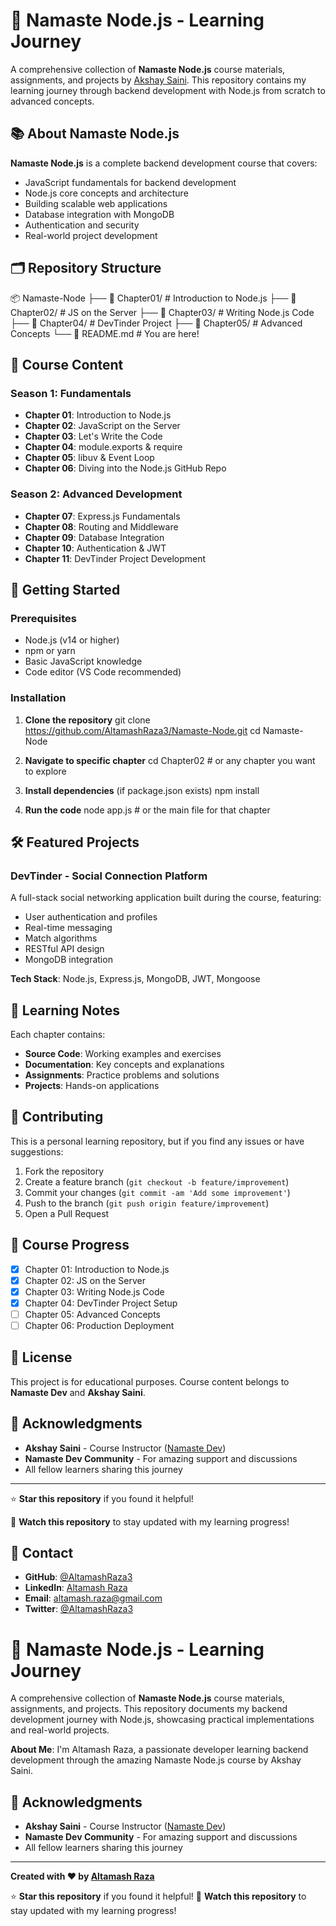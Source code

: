 # 🚀 Namaste Node.js - Learning Journey

A comprehensive collection of **Namaste Node.js** course materials, assignments, and projects by [Akshay Saini](https://namastedev.com/). This repository contains my learning journey through backend development with Node.js from scratch to advanced concepts.

## 📚 About Namaste Node.js

**Namaste Node.js** is a complete backend development course that covers:
- JavaScript fundamentals for backend development
- Node.js core concepts and architecture
- Building scalable web applications
- Database integration with MongoDB
- Authentication and security
- Real-world project development

## 🗂️ Repository Structure

📦 Namaste-Node
    ├── 📁 Chapter01/ # Introduction to Node.js
    ├── 📁 Chapter02/ # JS on the Server
    ├── 📁 Chapter03/ # Writing Node.js Code
    ├── 📁 Chapter04/ # DevTinder Project
    ├── 📁 Chapter05/ # Advanced Concepts
    └── 📄 README.md # You are here!


## 📖 Course Content

### Season 1: Fundamentals
- **Chapter 01**: Introduction to Node.js
- **Chapter 02**: JavaScript on the Server
- **Chapter 03**: Let's Write the Code
- **Chapter 04**: module.exports & require
- **Chapter 05**: libuv & Event Loop
- **Chapter 06**: Diving into the Node.js GitHub Repo

### Season 2: Advanced Development
- **Chapter 07**: Express.js Fundamentals
- **Chapter 08**: Routing and Middleware
- **Chapter 09**: Database Integration
- **Chapter 10**: Authentication & JWT
- **Chapter 11**: DevTinder Project Development

## 🚀 Getting Started

### Prerequisites
- Node.js (v14 or higher)
- npm or yarn
- Basic JavaScript knowledge
- Code editor (VS Code recommended)

### Installation

1. **Clone the repository**
 git clone https://github.com/AltamashRaza3/Namaste-Node.git
cd Namaste-Node

2. **Navigate to specific chapter**
cd Chapter02 # or any chapter you want to explore

3. **Install dependencies** (if package.json exists)
npm install

4. **Run the code**
node app.js # or the main file for that chapter


## 🛠️ Featured Projects

### DevTinder - Social Connection Platform
A full-stack social networking application built during the course, featuring:
- User authentication and profiles
- Real-time messaging
- Match algorithms
- RESTful API design
- MongoDB integration

**Tech Stack**: Node.js, Express.js, MongoDB, JWT, Mongoose

## 📝 Learning Notes

Each chapter contains:
- **Source Code**: Working examples and exercises
- **Documentation**: Key concepts and explanations
- **Assignments**: Practice problems and solutions
- **Projects**: Hands-on applications

## 🤝 Contributing

This is a personal learning repository, but if you find any issues or have suggestions:

1. Fork the repository
2. Create a feature branch (`git checkout -b feature/improvement`)
3. Commit your changes (`git commit -am 'Add some improvement'`)
4. Push to the branch (`git push origin feature/improvement`)
5. Open a Pull Request


## 🎯 Course Progress

- [x] Chapter 01: Introduction to Node.js
- [x] Chapter 02: JS on the Server  
- [x] Chapter 03: Writing Node.js Code
- [x] Chapter 04: DevTinder Project Setup
- [ ] Chapter 05: Advanced Concepts
- [ ] Chapter 06: Production Deployment

## 📜 License

This project is for educational purposes. Course content belongs to **Namaste Dev** and **Akshay Saini**.

## 🙏 Acknowledgments

- **Akshay Saini** - Course Instructor ([Namaste Dev](https://namastedev.com/))
- **Namaste Dev Community** - For amazing support and discussions
- All fellow learners sharing this journey

---

⭐ **Star this repository** if you found it helpful!

🔔 **Watch this repository** to stay updated with my learning progress!

## 📧 Contact

- **GitHub**: [@AltamashRaza3](https://github.com/AltamashRaza3)
- **LinkedIn**: [Altamash Raza](https://www.linkedin.com/in/altamashraza3)
- **Email**: altamash.raza@gmail.com
- **Twitter**: [@AltamashRaza3](https://twitter.com/your-twitter-handle)

# 🚀 Namaste Node.js - Learning Journey

A comprehensive collection of **Namaste Node.js** course materials, assignments, and projects. This repository documents my backend development journey with Node.js, showcasing practical implementations and real-world projects.

**About Me**: I'm Altamash Raza, a passionate developer learning backend development through the amazing Namaste Node.js course by Akshay Saini.

## 🙏 Acknowledgments

- **Akshay Saini** - Course Instructor ([Namaste Dev](https://namastedev.com/))
- **Namaste Dev Community** - For amazing support and discussions
- All fellow learners sharing this journey

---

**Created with ❤️ by [Altamash Raza](https://github.com/AltamashRaza3)**

⭐ **Star this repository** if you found it helpful!
🔔 **Watch this repository** to stay updated with my learning progress!
